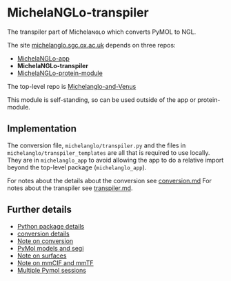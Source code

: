 # MichelaNGLo-transpiler
The transpiler part of Michelaɴɢʟo which converts PyMOL to NGL.

The site [michelanglo.sgc.ox.ac.uk](https://michelanglo.sgc.ox.ac.uk) depends on three repos:
* [MichelaNGLo-app](https://github.com/matteoferla/MichelaNGLo)
* **MichelaNGLo-transpiler**
* [MichelaNGLo-protein-module](https://github.com/matteoferla/MichelaNGLo-protein-module)

The top-level repo is [Michelanglo-and-Venus](https://github.com/matteoferla/Michelanglo-and-Venus)

This module is self-standing, so can be used outside of the app or protein-module.

## Implementation

The conversion file, `michelanglo/transpiler.py` and the files in `michelanglo/transpiler_templates` are all that is required to use locally.
They are in `michelanglo_app` to avoid allowing the app to do a relative import beyond the top-level package (`michelanglo_app`).

For notes about the details about the conversion see [conversion.md](docs/conversion.md)
For notes about the transpiler see [transpiler.md](docs/transpiler.md).

## Further details

* [Python package details](docs/module.md)
* [conversion details](docs/conversion.md)
* [Note on conversion](docs/notes_on_view_conversion.md)
* [PyMol models and segi](docs/PyMOL_model_chains_segi.md)
* [Note on surfaces](docs/notes_on_surfaces.md)
* [Note on mmCIF and mmTF](docs/notes_on_mmCIF.md)
* [Multiple Pymol sessions](docs/pymol_sessions.md)